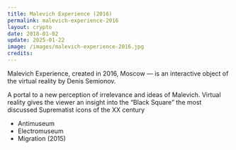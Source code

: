 ```yaml
---
title: Malevich Experience (2016)
permalink: malevich-experience-2016
layout: crypto
date: 2018-01-02
update: 2025-01-22
image: /images/malevich-experience-2016.jpg
credits:
---
```


Malevich Experience, created in 2016, Moscow — is an interactive object of the virtual reality by Denis Semionov.

A portal to a new perception of irrelevance and ideas of Malevich. Virtual reality gives the viewer an insight into the “Black Square” the most discussed Suprematist icons of the XX century

+ Antimuseum
+ Electromuseum
+ Migration (2015)

